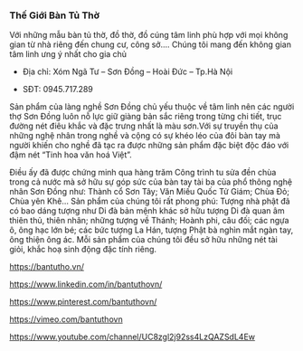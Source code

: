 ### Thế Giới Bàn Tủ Thờ

Với những mẫu bàn tủ thờ, đồ thờ, đồ cúng tâm linh phù hợp với mọi không gian từ nhà riêng đến chung cư, công sở.... Chúng tôi mang đến không gian tâm linh ưng ý nhất cho gia chủ

- Địa chỉ: Xóm Ngã Tư – Sơn Đồng – Hoài Đức – Tp.Hà Nội

- SĐT: 0945.717.289

Sản phẩm của làng nghề Sơn Đồng chủ yếu thuộc về tâm linh nên các người thợ Sơn Đồng luôn nỗ lực giữ giàng bản sắc riêng trong từng chi tiết, trục đường nét điêu khắc và đặc trưng nhất là màu sơn.Với sự truyền thụ của những nghệ nhân trong nghề và cộng có sự khéo léo của đôi bàn tay mà người khiến cho nghề đã tạc ra được những sản phẩm đặc biệt độc đáo với đậm nét “Tinh hoa văn hoá Việt”.

Điều ấy đã được chứng minh qua hàng trăm Công trình tu sửa đền chùa trong cả nước mà sở hữu sự góp sức của bàn tay tài ba của phổ thông nghệ nhân Sơn Đồng như: Thành cổ Sơn Tây; Văn Miếu Quốc Tử Giám; Chùa Đỏ; Chùa yên Khê… Sản phẩm của chúng tôi rất phong phú: Tượng nhà phật đã có bao dáng tượng như Di đà bản mệnh khác sở hữu tượng Di đà quan âm thiên thủ, thiên nhân; những tượng về Thánh; Hoành phi, câu đối; các ngựa ô, ông hạc lớn bé; các bức tượng La Hán, tượng Phật bà nghìn mắt ngàn tay, ông thiện ông ác. Mỗi sản phẩm của chúng tôi đều sở hữu những nét tài giỏi, khắc hoạ sinh động đặc tính riêng.

https://bantutho.vn/

https://www.linkedin.com/in/bantuthovn/

https://www.pinterest.com/bantuthovn/

https://vimeo.com/bantuthovn

https://www.youtube.com/channel/UC8zgl2j92ss4LzQAZSdL4Ew
